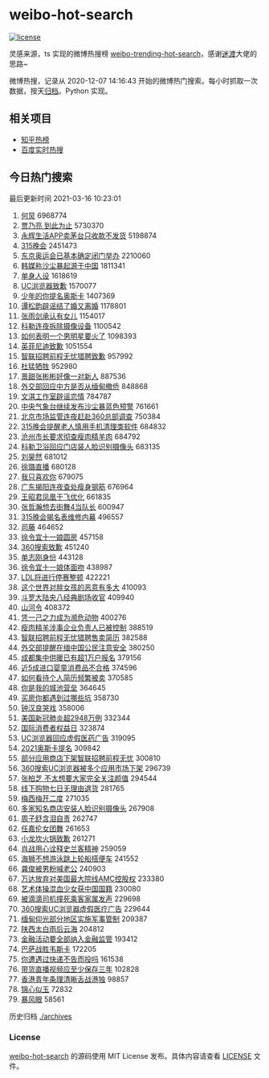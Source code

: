 # weibo-hot-search

[![license](https://img.shields.io/github/license/Arrackisarookie/weibo-hot-search)](https://github.com/Arrackisarookie/weibo-hot-search/blob/master/LICENSE)

灵感来源，ts 实现的微博热搜榜 [weibo-trending-hot-search](https://github.com/justjavac/weibo-trending-hot-search)，感谢[迷渡](https://github.com/justjavac)大佬的思路~

微博热搜，记录从 2020-12-07 14:16:43 开始的微博热门搜索。每小时抓取一次数据，按天[归档](./archives)。Python 实现。

## 相关项目
+ [知乎热榜](https://github.com/Arrackisarookie/zhihu-top-search)
+ [百度实时热搜](https://github.com/Arrackisarookie/baidu-hot-search)

## 今日热门搜索

<!-- Rank Begin -->

最后更新时间 2021-03-16 10:23:01

1. [何炅](https://s.weibo.com/weibo?q=%E4%BD%95%E7%82%85&Refer=top) 6968774
1. [贾乃亮 到此为止](https://s.weibo.com/weibo?q=%E8%B4%BE%E4%B9%83%E4%BA%AE%20%E5%88%B0%E6%AD%A4%E4%B8%BA%E6%AD%A2&Refer=top) 5730370
1. [永辉生活APP卖茅台只收款不发货](https://s.weibo.com/weibo?q=%23%E6%B0%B8%E8%BE%89%E7%94%9F%E6%B4%BBAPP%E5%8D%96%E8%8C%85%E5%8F%B0%E5%8F%AA%E6%94%B6%E6%AC%BE%E4%B8%8D%E5%8F%91%E8%B4%A7%23&Refer=top) 5198874
1. [315晚会](https://s.weibo.com/weibo?q=%23315%E6%99%9A%E4%BC%9A%23&Refer=top) 2451473
1. [东京奥运会已基本确定闭门举办](https://s.weibo.com/weibo?q=%E4%B8%9C%E4%BA%AC%E5%A5%A5%E8%BF%90%E4%BC%9A%E5%B7%B2%E5%9F%BA%E6%9C%AC%E7%A1%AE%E5%AE%9A%E9%97%AD%E9%97%A8%E4%B8%BE%E5%8A%9E&Refer=top) 2210060
1. [韩媒称沙尘暴起源于中国](https://s.weibo.com/weibo?q=%23%E9%9F%A9%E5%AA%92%E7%A7%B0%E6%B2%99%E5%B0%98%E6%9A%B4%E8%B5%B7%E6%BA%90%E4%BA%8E%E4%B8%AD%E5%9B%BD%23&Refer=top) 1811341
1. [单身人设](https://s.weibo.com/weibo?q=%E5%8D%95%E8%BA%AB%E4%BA%BA%E8%AE%BE&Refer=top) 1618619
1. [UC浏览器致歉](https://s.weibo.com/weibo?q=UC%E6%B5%8F%E8%A7%88%E5%99%A8%E8%87%B4%E6%AD%89&Refer=top) 1570077
1. [少年的你提名奥斯卡](https://s.weibo.com/weibo?q=%23%E5%B0%91%E5%B9%B4%E7%9A%84%E4%BD%A0%E6%8F%90%E5%90%8D%E5%A5%A5%E6%96%AF%E5%8D%A1%23&Refer=top) 1407369
1. [谭松韵辟谣结了婚又离婚](https://s.weibo.com/weibo?q=%23%E8%B0%AD%E6%9D%BE%E9%9F%B5%E8%BE%9F%E8%B0%A3%E7%BB%93%E4%BA%86%E5%A9%9A%E5%8F%88%E7%A6%BB%E5%A9%9A%23&Refer=top) 1178801
1. [张雨剑承认有女儿](https://s.weibo.com/weibo?q=%23%E5%BC%A0%E9%9B%A8%E5%89%91%E6%89%BF%E8%AE%A4%E6%9C%89%E5%A5%B3%E5%84%BF%23&Refer=top) 1154017
1. [科勒连夜拆除摄像设备](https://s.weibo.com/weibo?q=%E7%A7%91%E5%8B%92%E8%BF%9E%E5%A4%9C%E6%8B%86%E9%99%A4%E6%91%84%E5%83%8F%E8%AE%BE%E5%A4%87&Refer=top) 1100542
1. [如何表明一个男明星要火了](https://s.weibo.com/weibo?q=%23%E5%A6%82%E4%BD%95%E8%A1%A8%E6%98%8E%E4%B8%80%E4%B8%AA%E7%94%B7%E6%98%8E%E6%98%9F%E8%A6%81%E7%81%AB%E4%BA%86%23&Refer=top) 1098393
1. [英菲尼迪致歉](https://s.weibo.com/weibo?q=%23%E8%8B%B1%E8%8F%B2%E5%B0%BC%E8%BF%AA%E8%87%B4%E6%AD%89%23&Refer=top) 1051554
1. [智联招聘前程无忧猎聘致歉](https://s.weibo.com/weibo?q=%E6%99%BA%E8%81%94%E6%8B%9B%E8%81%98%E5%89%8D%E7%A8%8B%E6%97%A0%E5%BF%A7%E7%8C%8E%E8%81%98%E8%87%B4%E6%AD%89&Refer=top) 957992
1. [杜猛牺牲](https://s.weibo.com/weibo?q=%E6%9D%9C%E7%8C%9B%E7%89%BA%E7%89%B2&Refer=top) 952980
1. [景甜张彬彬好像一对新人](https://s.weibo.com/weibo?q=%23%E6%99%AF%E7%94%9C%E5%BC%A0%E5%BD%AC%E5%BD%AC%E5%A5%BD%E5%83%8F%E4%B8%80%E5%AF%B9%E6%96%B0%E4%BA%BA%23&Refer=top) 887536
1. [外交部回应中方是否从缅甸撤侨](https://s.weibo.com/weibo?q=%E5%A4%96%E4%BA%A4%E9%83%A8%E5%9B%9E%E5%BA%94%E4%B8%AD%E6%96%B9%E6%98%AF%E5%90%A6%E4%BB%8E%E7%BC%85%E7%94%B8%E6%92%A4%E4%BE%A8&Refer=top) 848868
1. [文淇工作室辟谣恋情](https://s.weibo.com/weibo?q=%23%E6%96%87%E6%B7%87%E5%B7%A5%E4%BD%9C%E5%AE%A4%E8%BE%9F%E8%B0%A3%E6%81%8B%E6%83%85%23&Refer=top) 784787
1. [中央气象台继续发布沙尘暴蓝色预警](https://s.weibo.com/weibo?q=%E4%B8%AD%E5%A4%AE%E6%B0%94%E8%B1%A1%E5%8F%B0%E7%BB%A7%E7%BB%AD%E5%8F%91%E5%B8%83%E6%B2%99%E5%B0%98%E6%9A%B4%E8%93%9D%E8%89%B2%E9%A2%84%E8%AD%A6&Refer=top) 761661
1. [北京市场监管连夜赶赴360总部调查](https://s.weibo.com/weibo?q=%E5%8C%97%E4%BA%AC%E5%B8%82%E5%9C%BA%E7%9B%91%E7%AE%A1%E8%BF%9E%E5%A4%9C%E8%B5%B6%E8%B5%B4360%E6%80%BB%E9%83%A8%E8%B0%83%E6%9F%A5&Refer=top) 750384
1. [315晚会提醒老人慎用手机清理类软件](https://s.weibo.com/weibo?q=%23315%E6%99%9A%E4%BC%9A%E6%8F%90%E9%86%92%E8%80%81%E4%BA%BA%E6%85%8E%E7%94%A8%E6%89%8B%E6%9C%BA%E6%B8%85%E7%90%86%E7%B1%BB%E8%BD%AF%E4%BB%B6%23&Refer=top) 684832
1. [沧州市长要求彻查瘦肉精羊肉](https://s.weibo.com/weibo?q=%23%E6%B2%A7%E5%B7%9E%E5%B8%82%E9%95%BF%E8%A6%81%E6%B1%82%E5%BD%BB%E6%9F%A5%E7%98%A6%E8%82%89%E7%B2%BE%E7%BE%8A%E8%82%89%23&Refer=top) 684792
1. [科勒卫浴回应门店装人脸识别摄像头](https://s.weibo.com/weibo?q=%E7%A7%91%E5%8B%92%E5%8D%AB%E6%B5%B4%E5%9B%9E%E5%BA%94%E9%97%A8%E5%BA%97%E8%A3%85%E4%BA%BA%E8%84%B8%E8%AF%86%E5%88%AB%E6%91%84%E5%83%8F%E5%A4%B4&Refer=top) 683135
1. [刘昊然](https://s.weibo.com/weibo?q=%E5%88%98%E6%98%8A%E7%84%B6&Refer=top) 681012
1. [徐璐直播](https://s.weibo.com/weibo?q=%E5%BE%90%E7%92%90%E7%9B%B4%E6%92%AD&Refer=top) 680128
1. [我只喜欢你](https://s.weibo.com/weibo?q=%E6%88%91%E5%8F%AA%E5%96%9C%E6%AC%A2%E4%BD%A0&Refer=top) 679075
1. [广东揭阳连夜查处瘦身钢筋](https://s.weibo.com/weibo?q=%E5%B9%BF%E4%B8%9C%E6%8F%AD%E9%98%B3%E8%BF%9E%E5%A4%9C%E6%9F%A5%E5%A4%84%E7%98%A6%E8%BA%AB%E9%92%A2%E7%AD%8B&Refer=top) 676964
1. [王昭君凤凰于飞优化](https://s.weibo.com/weibo?q=%23%E7%8E%8B%E6%98%AD%E5%90%9B%E5%87%A4%E5%87%B0%E4%BA%8E%E9%A3%9E%E4%BC%98%E5%8C%96%23&Refer=top) 661835
1. [张哲瀚想去街舞4当队长](https://s.weibo.com/weibo?q=%23%E5%BC%A0%E5%93%B2%E7%80%9A%E6%83%B3%E5%8E%BB%E8%A1%97%E8%88%9E4%E5%BD%93%E9%98%9F%E9%95%BF%23&Refer=top) 600947
1. [315晚会揭名表维修内幕](https://s.weibo.com/weibo?q=%23315%E6%99%9A%E4%BC%9A%E6%8F%AD%E5%90%8D%E8%A1%A8%E7%BB%B4%E4%BF%AE%E5%86%85%E5%B9%95%23&Refer=top) 496557
1. [司藤](https://s.weibo.com/weibo?q=%E5%8F%B8%E8%97%A4&Refer=top) 464652
1. [徐令宜十一娘圆房](https://s.weibo.com/weibo?q=%E5%BE%90%E4%BB%A4%E5%AE%9C%E5%8D%81%E4%B8%80%E5%A8%98%E5%9C%86%E6%88%BF&Refer=top) 457158
1. [360搜索致歉](https://s.weibo.com/weibo?q=360%E6%90%9C%E7%B4%A2%E8%87%B4%E6%AD%89&Refer=top) 451240
1. [单志刚身份](https://s.weibo.com/weibo?q=%E5%8D%95%E5%BF%97%E5%88%9A%E8%BA%AB%E4%BB%BD&Refer=top) 443128
1. [徐令宜十一娘体面吻](https://s.weibo.com/weibo?q=%23%E5%BE%90%E4%BB%A4%E5%AE%9C%E5%8D%81%E4%B8%80%E5%A8%98%E4%BD%93%E9%9D%A2%E5%90%BB%23&Refer=top) 438987
1. [LDL将进行停赛整顿](https://s.weibo.com/weibo?q=LDL%E5%B0%86%E8%BF%9B%E8%A1%8C%E5%81%9C%E8%B5%9B%E6%95%B4%E9%A1%BF&Refer=top) 422221
1. [这个世界对胖女孩的恶意有多大](https://s.weibo.com/weibo?q=%23%E8%BF%99%E4%B8%AA%E4%B8%96%E7%95%8C%E5%AF%B9%E8%83%96%E5%A5%B3%E5%AD%A9%E7%9A%84%E6%81%B6%E6%84%8F%E6%9C%89%E5%A4%9A%E5%A4%A7%23&Refer=top) 410093
1. [斗罗大陆央八经典剧场收官](https://s.weibo.com/weibo?q=%23%E6%96%97%E7%BD%97%E5%A4%A7%E9%99%86%E5%A4%AE%E5%85%AB%E7%BB%8F%E5%85%B8%E5%89%A7%E5%9C%BA%E6%94%B6%E5%AE%98%23&Refer=top) 409940
1. [山河令](https://s.weibo.com/weibo?q=%E5%B1%B1%E6%B2%B3%E4%BB%A4&Refer=top) 408372
1. [凭一己之力成为濒危动物](https://s.weibo.com/weibo?q=%E5%87%AD%E4%B8%80%E5%B7%B1%E4%B9%8B%E5%8A%9B%E6%88%90%E4%B8%BA%E6%BF%92%E5%8D%B1%E5%8A%A8%E7%89%A9&Refer=top) 400276
1. [瘦肉精羊涉事企业负责人已被控制](https://s.weibo.com/weibo?q=%E7%98%A6%E8%82%89%E7%B2%BE%E7%BE%8A%E6%B6%89%E4%BA%8B%E4%BC%81%E4%B8%9A%E8%B4%9F%E8%B4%A3%E4%BA%BA%E5%B7%B2%E8%A2%AB%E6%8E%A7%E5%88%B6&Refer=top) 388519
1. [智联招聘前程无忧猎聘售卖简历](https://s.weibo.com/weibo?q=%23%E6%99%BA%E8%81%94%E6%8B%9B%E8%81%98%E5%89%8D%E7%A8%8B%E6%97%A0%E5%BF%A7%E7%8C%8E%E8%81%98%E5%94%AE%E5%8D%96%E7%AE%80%E5%8E%86%23&Refer=top) 382588
1. [外交部提醒在缅中国公民注意安全](https://s.weibo.com/weibo?q=%23%E5%A4%96%E4%BA%A4%E9%83%A8%E6%8F%90%E9%86%92%E5%9C%A8%E7%BC%85%E4%B8%AD%E5%9B%BD%E5%85%AC%E6%B0%91%E6%B3%A8%E6%84%8F%E5%AE%89%E5%85%A8%23&Refer=top) 380250
1. [成都集中供暖已有超1万户报名](https://s.weibo.com/weibo?q=%23%E6%88%90%E9%83%BD%E9%9B%86%E4%B8%AD%E4%BE%9B%E6%9A%96%E5%B7%B2%E6%9C%89%E8%B6%851%E4%B8%87%E6%88%B7%E6%8A%A5%E5%90%8D%23&Refer=top) 379156
1. [近5成进口婴童消费品不合格](https://s.weibo.com/weibo?q=%E8%BF%915%E6%88%90%E8%BF%9B%E5%8F%A3%E5%A9%B4%E7%AB%A5%E6%B6%88%E8%B4%B9%E5%93%81%E4%B8%8D%E5%90%88%E6%A0%BC&Refer=top) 374596
1. [如何看待个人简历频繁被卖](https://s.weibo.com/weibo?q=%23%E5%A6%82%E4%BD%95%E7%9C%8B%E5%BE%85%E4%B8%AA%E4%BA%BA%E7%AE%80%E5%8E%86%E9%A2%91%E7%B9%81%E8%A2%AB%E5%8D%96%23&Refer=top) 370585
1. [你是我的城池营垒](https://s.weibo.com/weibo?q=%E4%BD%A0%E6%98%AF%E6%88%91%E7%9A%84%E5%9F%8E%E6%B1%A0%E8%90%A5%E5%9E%92&Refer=top) 364645
1. [买房你都遇到过哪些坑](https://s.weibo.com/weibo?q=%E4%B9%B0%E6%88%BF%E4%BD%A0%E9%83%BD%E9%81%87%E5%88%B0%E8%BF%87%E5%93%AA%E4%BA%9B%E5%9D%91&Refer=top) 358730
1. [钟汉良哭戏](https://s.weibo.com/weibo?q=%23%E9%92%9F%E6%B1%89%E8%89%AF%E5%93%AD%E6%88%8F%23&Refer=top) 358006
1. [美国新冠肺炎超2948万例](https://s.weibo.com/weibo?q=%E7%BE%8E%E5%9B%BD%E6%96%B0%E5%86%A0%E8%82%BA%E7%82%8E%E8%B6%852948%E4%B8%87%E4%BE%8B&Refer=top) 332344
1. [国际消费者权益日](https://s.weibo.com/weibo?q=%23%E5%9B%BD%E9%99%85%E6%B6%88%E8%B4%B9%E8%80%85%E6%9D%83%E7%9B%8A%E6%97%A5%23&Refer=top) 323874
1. [UC浏览器回应虚假医药广告](https://s.weibo.com/weibo?q=UC%E6%B5%8F%E8%A7%88%E5%99%A8%E5%9B%9E%E5%BA%94%E8%99%9A%E5%81%87%E5%8C%BB%E8%8D%AF%E5%B9%BF%E5%91%8A&Refer=top) 319095
1. [2021奥斯卡提名](https://s.weibo.com/weibo?q=%232021%E5%A5%A5%E6%96%AF%E5%8D%A1%E6%8F%90%E5%90%8D%23&Refer=top) 309842
1. [部分应用商店下架智联招聘前程无忧](https://s.weibo.com/weibo?q=%E9%83%A8%E5%88%86%E5%BA%94%E7%94%A8%E5%95%86%E5%BA%97%E4%B8%8B%E6%9E%B6%E6%99%BA%E8%81%94%E6%8B%9B%E8%81%98%E5%89%8D%E7%A8%8B%E6%97%A0%E5%BF%A7&Refer=top) 300810
1. [360搜索UC浏览器被多个应用市场下架](https://s.weibo.com/weibo?q=%23360%E6%90%9C%E7%B4%A2UC%E6%B5%8F%E8%A7%88%E5%99%A8%E8%A2%AB%E5%A4%9A%E4%B8%AA%E5%BA%94%E7%94%A8%E5%B8%82%E5%9C%BA%E4%B8%8B%E6%9E%B6%23&Refer=top) 296739
1. [张柏芝 不太想要大家完全关注颜值](https://s.weibo.com/weibo?q=%E5%BC%A0%E6%9F%8F%E8%8A%9D%20%E4%B8%8D%E5%A4%AA%E6%83%B3%E8%A6%81%E5%A4%A7%E5%AE%B6%E5%AE%8C%E5%85%A8%E5%85%B3%E6%B3%A8%E9%A2%9C%E5%80%BC&Refer=top) 294544
1. [线下购物七日无理由退货](https://s.weibo.com/weibo?q=%23%E7%BA%BF%E4%B8%8B%E8%B4%AD%E7%89%A9%E4%B8%83%E6%97%A5%E6%97%A0%E7%90%86%E7%94%B1%E9%80%80%E8%B4%A7%23&Refer=top) 281765
1. [梅西梅开二度](https://s.weibo.com/weibo?q=%E6%A2%85%E8%A5%BF%E6%A2%85%E5%BC%80%E4%BA%8C%E5%BA%A6&Refer=top) 271035
1. [多家知名商店安装人脸识别摄像头](https://s.weibo.com/weibo?q=%23%E5%A4%9A%E5%AE%B6%E7%9F%A5%E5%90%8D%E5%95%86%E5%BA%97%E5%AE%89%E8%A3%85%E4%BA%BA%E8%84%B8%E8%AF%86%E5%88%AB%E6%91%84%E5%83%8F%E5%A4%B4%23&Refer=top) 267908
1. [周子舒含泪自责](https://s.weibo.com/weibo?q=%23%E5%91%A8%E5%AD%90%E8%88%92%E5%90%AB%E6%B3%AA%E8%87%AA%E8%B4%A3%23&Refer=top) 262747
1. [任嘉伦女团舞](https://s.weibo.com/weibo?q=%23%E4%BB%BB%E5%98%89%E4%BC%A6%E5%A5%B3%E5%9B%A2%E8%88%9E%23&Refer=top) 261653
1. [小龙坎火锅致歉](https://s.weibo.com/weibo?q=%23%E5%B0%8F%E9%BE%99%E5%9D%8E%E7%81%AB%E9%94%85%E8%87%B4%E6%AD%89%23&Refer=top) 261271
1. [肖战用心诠释史兰客精神](https://s.weibo.com/weibo?q=%23%E8%82%96%E6%88%98%E7%94%A8%E5%BF%83%E8%AF%A0%E9%87%8A%E5%8F%B2%E5%85%B0%E5%AE%A2%E7%B2%BE%E7%A5%9E%23&Refer=top) 259059
1. [海狮不想游泳跳上轮船搭便车](https://s.weibo.com/weibo?q=%E6%B5%B7%E7%8B%AE%E4%B8%8D%E6%83%B3%E6%B8%B8%E6%B3%B3%E8%B7%B3%E4%B8%8A%E8%BD%AE%E8%88%B9%E6%90%AD%E4%BE%BF%E8%BD%A6&Refer=top) 241552
1. [龚俊被男粉喊老公](https://s.weibo.com/weibo?q=%23%E9%BE%9A%E4%BF%8A%E8%A2%AB%E7%94%B7%E7%B2%89%E5%96%8A%E8%80%81%E5%85%AC%23&Refer=top) 240903
1. [万达放弃对美国最大院线AMC控股权](https://s.weibo.com/weibo?q=%E4%B8%87%E8%BE%BE%E6%94%BE%E5%BC%83%E5%AF%B9%E7%BE%8E%E5%9B%BD%E6%9C%80%E5%A4%A7%E9%99%A2%E7%BA%BFAMC%E6%8E%A7%E8%82%A1%E6%9D%83&Refer=top) 233380
1. [艺术体操混血少女获中国国籍](https://s.weibo.com/weibo?q=%23%E8%89%BA%E6%9C%AF%E4%BD%93%E6%93%8D%E6%B7%B7%E8%A1%80%E5%B0%91%E5%A5%B3%E8%8E%B7%E4%B8%AD%E5%9B%BD%E5%9B%BD%E7%B1%8D%23&Refer=top) 230080
1. [被滴滴司机撞死乘客家属发声](https://s.weibo.com/weibo?q=%23%E8%A2%AB%E6%BB%B4%E6%BB%B4%E5%8F%B8%E6%9C%BA%E6%92%9E%E6%AD%BB%E4%B9%98%E5%AE%A2%E5%AE%B6%E5%B1%9E%E5%8F%91%E5%A3%B0%23&Refer=top) 229698
1. [360搜索UC浏览器虚假医疗广告](https://s.weibo.com/weibo?q=%23360%E6%90%9C%E7%B4%A2UC%E6%B5%8F%E8%A7%88%E5%99%A8%E8%99%9A%E5%81%87%E5%8C%BB%E7%96%97%E5%B9%BF%E5%91%8A%23&Refer=top) 229644
1. [缅甸仰光部分地区实施军事管制](https://s.weibo.com/weibo?q=%23%E7%BC%85%E7%94%B8%E4%BB%B0%E5%85%89%E9%83%A8%E5%88%86%E5%9C%B0%E5%8C%BA%E5%AE%9E%E6%96%BD%E5%86%9B%E4%BA%8B%E7%AE%A1%E5%88%B6%23&Refer=top) 209387
1. [陕西太白雨后云海](https://s.weibo.com/weibo?q=%E9%99%95%E8%A5%BF%E5%A4%AA%E7%99%BD%E9%9B%A8%E5%90%8E%E4%BA%91%E6%B5%B7&Refer=top) 204812
1. [金融活动要全部纳入金融监管](https://s.weibo.com/weibo?q=%E9%87%91%E8%9E%8D%E6%B4%BB%E5%8A%A8%E8%A6%81%E5%85%A8%E9%83%A8%E7%BA%B3%E5%85%A5%E9%87%91%E8%9E%8D%E7%9B%91%E7%AE%A1&Refer=top) 193412
1. [巴萨战胜韦斯卡](https://s.weibo.com/weibo?q=%E5%B7%B4%E8%90%A8%E6%88%98%E8%83%9C%E9%9F%A6%E6%96%AF%E5%8D%A1&Refer=top) 172205
1. [你遭遇过快递不告而投吗](https://s.weibo.com/weibo?q=%23%E4%BD%A0%E9%81%AD%E9%81%87%E8%BF%87%E5%BF%AB%E9%80%92%E4%B8%8D%E5%91%8A%E8%80%8C%E6%8A%95%E5%90%97%23&Refer=top) 161538
1. [带货直播视频应至少保存三年](https://s.weibo.com/weibo?q=%23%E5%B8%A6%E8%B4%A7%E7%9B%B4%E6%92%AD%E8%A7%86%E9%A2%91%E5%BA%94%E8%87%B3%E5%B0%91%E4%BF%9D%E5%AD%98%E4%B8%89%E5%B9%B4%23&Refer=top) 102828
1. [香港青年条理清晰舌战港独](https://s.weibo.com/weibo?q=%23%E9%A6%99%E6%B8%AF%E9%9D%92%E5%B9%B4%E6%9D%A1%E7%90%86%E6%B8%85%E6%99%B0%E8%88%8C%E6%88%98%E6%B8%AF%E7%8B%AC%23&Refer=top) 98857
1. [锦心似玉](https://s.weibo.com/weibo?q=%E9%94%A6%E5%BF%83%E4%BC%BC%E7%8E%89&Refer=top) 72832
1. [暴风眼](https://s.weibo.com/weibo?q=%E6%9A%B4%E9%A3%8E%E7%9C%BC&Refer=top) 58561
<!-- Rank End -->

历史归档 [./archives](./archives)

### License

[weibo-hot-search](https://github.com/Arrackisarookie/weibo-hot-search) 的源码使用 MIT License 发布。具体内容请查看 [LICENSE](./LICENSE) 文件。
